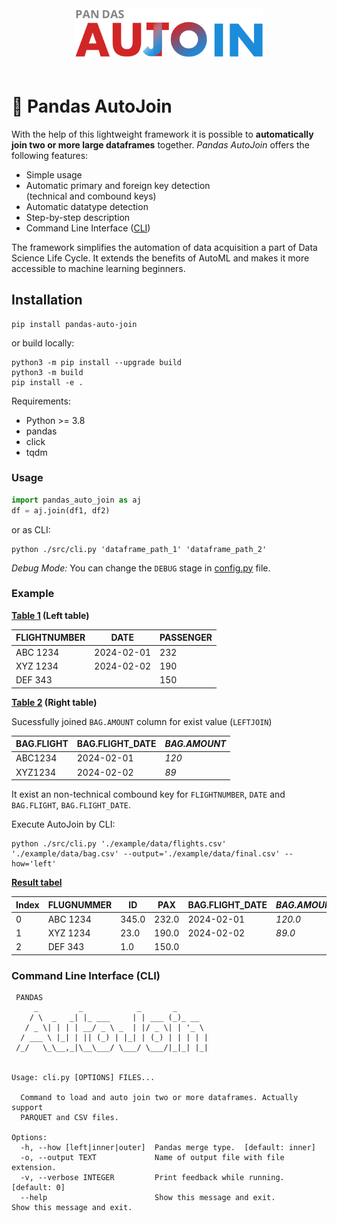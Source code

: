 <center>
<img src="./assets/logo.svg" style="margin-bottom:20px;" width="300" />
</center>

# 🔄 Pandas AutoJoin

With the help of this lightweight framework it is possible to **automatically join two or more large dataframes** together. *Pandas AutoJoin* offers the following features:

* Simple usage
* Automatic primary and foreign key detection<br />(technical and combound keys)
* Automatic datatype detection
* Step-by-step description
* Command Line Interface ([CLI](#command-line-interface-cli))

The framework simplifies the automation of data acquisition a part of Data Science Life Cycle. It extends the benefits of AutoML and makes it more accessible to machine learning beginners.

## Installation

```shell
pip install pandas-auto-join
```

or build locally:

```shell
python3 -m pip install --upgrade build
python3 -m build
pip install -e .
```

Requirements:

* Python >= 3.8
* pandas
* click
* tqdm

### Usage

```python
import pandas_auto_join as aj
df = aj.join(df1, df2)
```

or as CLI:

```shell
python ./src/cli.py 'dataframe_path_1' 'dataframe_path_2'
```

*Debug Mode:* You can change the `DEBUG` stage in [config.py](./src/config.py) file.

### Example

**[Table 1](./example/data/flights.csv) (Left table)**

|FLIGHTNUMBER|DATE      |PASSENGER|
|------------|----------|---------|
|ABC 1234    |2024-02-01|232      |
|XYZ 1234    |2024-02-02|190      |
|DEF 343     |          |150      |

**[Table 2](./example/data/bag.csv) (Right table)**

Sucessfully joined `BAG.AMOUNT` column for exist value (`LEFTJOIN`)

|BAG.FLIGHT|BAG.FLIGHT_DATE|*BAG.AMOUNT*|
|---------|---------------|------------|
|ABC1234  |2024-02-01     |*120*       |
|XYZ1234  |2024-02-02     |*89*        |

It exist an non-technical combound key for `FLIGHTNUMBER`, `DATE` and `BAG.FLIGHT`, `BAG.FLIGHT_DATE`.

Execute AutoJoin by CLI:

```shell
python ./src/cli.py './example/data/flights.csv' './example/data/bag.csv' --output='./example/data/final.csv' --how='left'
```

**[Result tabel](./example/data/final.csv)**

|Index|FLUGNUMMER|ID   |PAX  |BAG.FLIGHT_DATE|*BAG.AMOUNT*|
|-----|----------|-----|-----|---------------|------------|
|0    |ABC 1234  |345.0|232.0|2024-02-01     |*120.0*     |
|1    |XYZ 1234  |23.0 |190.0|2024-02-02     |*89.0*      |
|2    |DEF 343   |1.0  |150.0|               |            |

### Command Line Interface (CLI)

```shell
 PANDAS
     _         _            _       _       
    / \  _   _| |_ ___     | | ___ (_)_ __  
   / _ \| | | | __/ _ \ _  | |/ _ \| | '_ \ 
  / ___ \ |_| | || (_) | |_| | (_) | | | | |
 /_/   \_\__,_|\__\___/ \___/ \___/|_|_| |_|
                                            
          
Usage: cli.py [OPTIONS] FILES...

  Command to load and auto join two or more dataframes. Actually support
  PARQUET and CSV files.

Options:
  -h, --how [left|inner|outer]  Pandas merge type.  [default: inner]
  -o, --output TEXT             Name of output file with file extension.
  -v, --verbose INTEGER         Print feedback while running.  [default: 0]
  --help                        Show this message and exit.                     Show this message and exit.
```